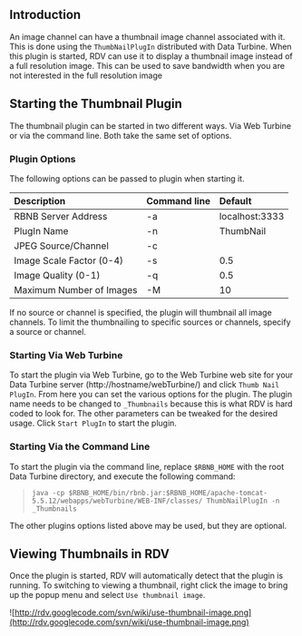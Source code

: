 ## Introduction ##

An image channel can have a thumbnail image channel associated with it. This is done using the `ThumbNailPlugIn` distributed with Data Turbine. When this plugin is started, RDV can use it to display a thumbnail image instead of a full resolution image. This can be used to save bandwidth when you are not interested in the full resolution image

## Starting the Thumbnail Plugin ##

The thumbnail plugin can be started in two different ways. Via Web Turbine or via the command line. Both take the same set of options.

### Plugin Options ###

The following options can be passed to plugin when starting it.

| **Description**             | **Command line** | **Default**      |
|:----------------------------|:-----------------|:-----------------|
| RBNB Server Address         | -a               | localhost:3333   |
| PlugIn Name                 | -n               | ThumbNail        |
| JPEG Source/Channel         | -c               |                  |
| Image Scale Factor (0-4)    | -s               | 0.5              |
| Image Quality (0-1)         | -q               | 0.5              |
| Maximum Number of Images    | -M               | 10               |

If no source or channel is specified, the plugin will thumbnail all image channels. To limit the thumbnailing to specific sources or channels, specify a source or channel.

### Starting Via Web Turbine ###

To start the plugin via Web Turbine, go to the Web Turbine web site for your Data Turbine server (http://hostname/webTurbine/) and click `Thumb Nail PlugIn`. From here you can set the various options for the plugin. The plugin name needs to be changed to `_Thumbnails` because this is what RDV is hard coded to look for. The other parameters can be tweaked for the desired usage. Click `Start PlugIn` to start the plugin.

### Starting Via the Command Line ###

To start the plugin via the command line, replace `$RBNB_HOME` with the root Data Turbine directory, and execute the following command:

> `java -cp $RBNB_HOME/bin/rbnb.jar:$RBNB_HOME/apache-tomcat-5.5.12/webapps/webTurbine/WEB-INF/classes/ ThumbNailPlugIn -n _Thumbnails`

The other plugins options listed above may be used, but they are optional.

## Viewing Thumbnails in RDV ##

Once the plugin is started, RDV will automatically detect that the plugin is running. To switching to viewing a thumbnail, right click the image to bring up the popup menu and select `Use thumbnail image`.

![http://rdv.googlecode.com/svn/wiki/use-thumbnail-image.png](http://rdv.googlecode.com/svn/wiki/use-thumbnail-image.png)